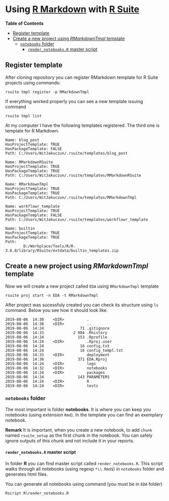 # Using [R Markdown](https://rmarkdown.rstudio.com/) with [R Suite](https://rsuite.io) #
<!-- markdown-toc start - Don't edit this section. Run M-x markdown-toc-refresh-toc -->
**Table of Contents**

- [Register template](#register-template)
- [Create a new project using *RMarkdownTmpl* template](#create-a-new-project-using-rmarkdowntmpl-template)
    - [`notebooks` folder](#notebooks-folder)
        - [`render_notebooks.R` master script](#rendernotebooksr-master-script)

<!-- markdown-toc end -->

## Register template ##

After cloning repository you can register RMarkdown template for R Suite projects using commands:

```
rsuite tmpl register -p RMarkdownTmpl
```

If everything worked properly you can see a new template issuing command

```
rsuite tmpl list
```

At my computer I have the following templates registered. The third one is template for R Markdown.

```
Name: blog_post
HasProjectTemplate: TRUE
HasPackageTemplate: FALSE
Path: C:/Users/WitJakuczun/.rsuite/templates/blog_post

Name: RMarkdownRSuite
HasProjectTemplate: TRUE
HasPackageTemplate: TRUE
Path: C:/Users/WitJakuczun/.rsuite/templates/RMarkdownRSuite

Name: RMarkdownTmpl
HasProjectTemplate: TRUE
HasPackageTemplate: TRUE
Path: C:/Users/WitJakuczun/.rsuite/templates/RMarkdownTmpl

Name: workflowr_template
HasProjectTemplate: TRUE
HasPackageTemplate: FALSE
Path: C:/Users/WitJakuczun/.rsuite/templates/workflowr_template

Name: builtin
HasProjectTemplate: TRUE
HasPackageTemplate: TRUE
Path:
        D:/Workplace/Tools/R/R-3.6.0/library/RSuite/extdata/builtin_templates.zip
```		

## Create a new project using *RMarkdownTmpl* template ##

Now we will create a new project called `EDA` using `RMarkdownTmpl` template

```
rsuite proj start -n EDA -t RMarkdownTmpl
```

After project was sucessfuly created you can check its structure using `ls` command. Below you see how it should look like.

```
2019-08-06  14:30    <DIR>          .
2019-08-06  14:30    <DIR>          ..
2019-08-06  14:24                71 .gitignore
2019-08-06  14:33             2 984 .Rhistory
2019-08-06  14:24               153 .Rprofile
2019-08-06  14:24    <DIR>          .Rproj.user
2019-08-06  14:24                16 config.txt
2019-08-06  14:24                16 config_templ.txt
2019-08-06  14:33    <DIR>          deployment
2019-08-06  14:30               371 EDA.Rproj
2019-08-06  14:24    <DIR>          logs
2019-08-06  14:32    <DIR>          notebooks
2019-08-06  14:24    <DIR>          packages
2019-08-06  14:24               143 PARAMETERS
2019-08-06  14:24    <DIR>          R
2019-08-06  14:24    <DIR>          tests
```

### `notebooks` folder ###

The most important is folder **notebooks**. It is where you can keep you notebooks (using extension `Rmd`). In the template you can find an exemplary notebook.

**Remark** It is important, when you create a new notebook, to add `chunk` named `rsuite_setup` as the first chunk in the notebook. You can safely ignore outputs of this chunk and not include it in your reports.

#### `render_notebooks.R` master script ####

In folder **R** you can find master script called `render_notebooks.R`. This script walks through all notebooks (using regexp `*\\.Rmd$`) in `notebooks` folder and generates html files.

You can generate all notebooks using command (you must be in `EDA` folder)

```
Rscript R\render_notebooks.R
```
